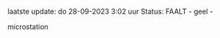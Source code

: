 laatste update: 
do 28-09-2023  3:02   uur 
Status: FAALT - geel - 
<div class="service Y">microstation</div>